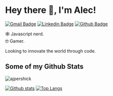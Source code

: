 # Hey there 👋, I'm Alec!
[![Gmail Badge](https://img.shields.io/badge/-ajpershick@gmail.com-c14438?style=flat&logo=Gmail&logoColor=white&link=mailto:ajpershick@gmail.com)](mailto:ajpershick@gmail.com) 
[![Linkedin Badge](https://img.shields.io/badge/-ajpershick-0072b1?style=flat&logo=Linkedin&logoColor=white&link=https://www.linkedin.com/in/ajpershick/)](https://www.linkedin.com/in/ajpershick/) [![Github Badge](https://img.shields.io/badge/-ajpershick-grey?style=flat&logo=github&logoColor=white&link=https://github.com/ajpershick/)](https://www.github.com/ajpershick/) 
<p align='left'>
🕸️ Javascript nerd. <br> 
🤓 Gamer. 

Looking to innovate the world through code.

</p>

## Some of my Github Stats
<p align=left> <img src=https://komarev.com/ghpvc/?username=ajpershick alt=ajpershick /> </p>

[![Github stats](https://github-readme-stats.vercel.app/api?username=ajpershick&show_icons=true&include_all_commits=true)](https://github.com/ajpershick/github-readme-stats)
[![Top Langs](https://github-readme-stats.vercel.app/api/top-langs/?username=ajpershick&layout=compact)](https://github.com/ajpershick/github-readme-stats)

